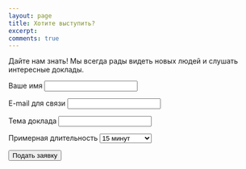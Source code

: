 ```yaml
---
layout: page
title: Хотите выступить?
excerpt: 
comments: true
---
```


Дайте нам знать!
Мы всегда рады видеть новых людей и слушать интересные доклады.

<form action="http://getsimpleform.com/messages?form_api_token=64423d75fb4981e03fc6718d53dbda5e" method="post">
  <!-- the redirect_to is optional, the form will redirect to the referrer on submission -->
  <input type='hidden' name='redirect_to' value='http://kosbackend.ru/speakers/thank-you.html' />
  <!-- all your input fields here.... -->
  <p>
  <label for='name'>Ваше имя</label>
  <input type='text' name='name' id='name' required=""/>
  </p>
  <p>
  <label for='email'>E-mail для связи</label>
  <input type='email' name='email' id='email' required=""/>
  </p>
    <p>
  <label for='theme'>Тема доклада</label>
  <input type='text' name='theme' id='theme' required="" />
  </p>
    <p>
  <label for='duration'>Примерная длительность</label>
  <select id="duration" name="duration" required="">
    <option value="15">15 минут</option>
    <option value="30">30 минут</option>
    <option value="45">45 минут</option>
    <option value="60">1 час</option>
    <option value="more">Больше часа</option>
  </select>
  </p>
  <p>
  	<input type='submit' value='Подать заявку' class='btn' />
  </p>
</form>
